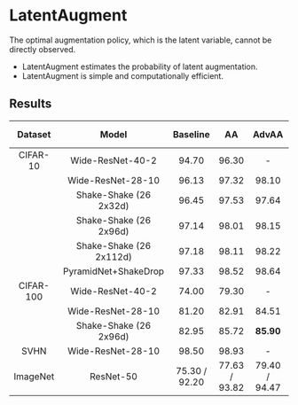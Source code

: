 # LatentAugment

The optimal augmentation policy, which is the latent variable, cannot be directly observed.
- LatentAugment estimates the probability of latent augmentation. 
- LatentAugment is simple and computationally efficient.

## Results
|  Dataset  |          Model          |    Baseline   |       AA      |     AdvAA     |  UBS  |       LA  (proposed)     |
|:---------:|:-----------------------:|:-------------:|:-------------:|:-------------:|:-----:|:-------------:|
|  CIFAR-10 |     Wide-ResNet-40-2    |     94.70     |     96.30     |       -       |   -   |  <b>97.27</b>  |
|           |    Wide-ResNet-28-10    |     96.13     |     97.32     |     98.10     | 97.89 |   <b>98.25</b>  |
|           |  Shake-Shake (26 2x32d) |     96.45     |     97.53     |     97.64     |   -   |   <b> 97.68</b>   |
|           |  Shake-Shake (26 2x96d) |     97.14     |     98.01     |     98.15     | 98.27 |   <b>98.42</b>   |
|           | Shake-Shake (26 2x112d) |     97.18     |     98.11     |     98.22     |   -   |   <b>98.44</b>   |
|           |   PyramidNet+ShakeDrop  |     97.33     |     98.52     |     98.64     | 98.66 |   <b>98.72</b>   |
| CIFAR-100 |     Wide-ResNet-40-2    |     74.00     |     79.30     |       -       |   -   |   <b>80.90</b>   |
|           |    Wide-ResNet-28-10    |     81.20     |     82.91     |     84.51     | 84.54 |   <b>84.98</b>   |
|           |  Shake-Shake (26 2x96d) |     82.95     |     85.72     |     <b>85.90</b>     |   -   |   85.88  |
|    SVHN   |    Wide-ResNet-28-10    |     98.50     |     98.93     |       -       |   -   |     <b>98.99 </b>     |
|  ImageNet |        ResNet-50        | 75.30 / 92.20 | 77.63 / 93.82 | 79.40 / 94.47 |   -   | <b>78.29 / 93.98</b>  |

